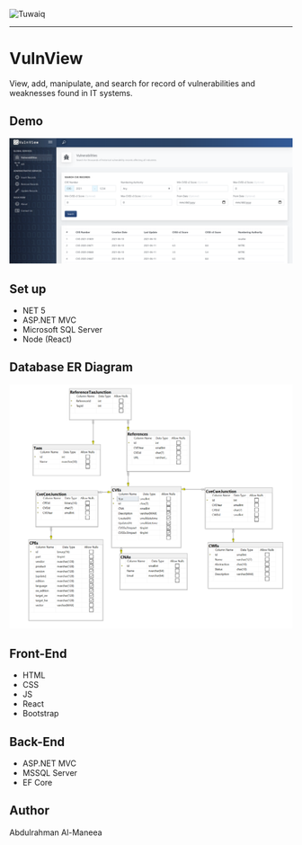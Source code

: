 ![Tuwaiq](https://i.ibb.co/SV2BSn5/tuwaiq.png)

---

# VulnView

View, add, manipulate, and search for record of vulnerabilities and weaknesses found in IT systems.

## Demo

![Demo](https://raw.githubusercontent.com/AWManeea/Project04_Auth_CRUD_ASP.NET/main/demo.PNG)

## Set up

- NET 5
- ASP.NET MVC
- Microsoft SQL Server
- Node (React)

## Database ER Diagram

![ER Diagram](https://raw.githubusercontent.com/AWManeea/Project04_Auth_CRUD_ASP.NET/main/erd.PNG)

## Front-End

- HTML
- CSS
- JS
- React
- Bootstrap

## Back-End

- ASP.NET MVC
- MSSQL Server
- EF Core

## Author

Abdulrahman Al-Maneea
